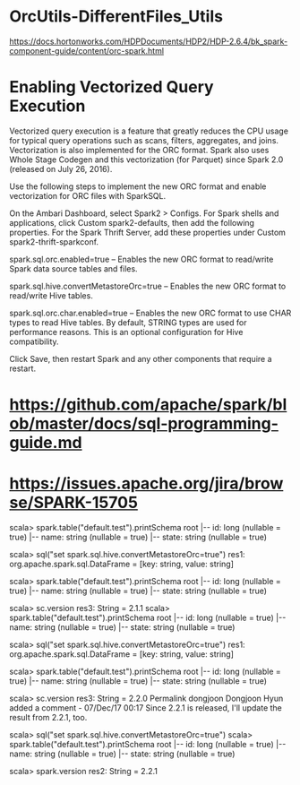 # OrcUtils-DifferentFiles_Utils

https://docs.hortonworks.com/HDPDocuments/HDP2/HDP-2.6.4/bk_spark-component-guide/content/orc-spark.html


# Enabling Vectorized Query Execution
Vectorized query execution is a feature that greatly reduces the CPU usage for typical query operations such as scans, filters, aggregates, and joins. Vectorization is also implemented for the ORC format. Spark also uses Whole Stage Codegen and this vectorization (for Parquet) since Spark 2.0 (released on July 26, 2016).

Use the following steps to implement the new ORC format and enable vectorization for ORC files with SparkSQL.

On the Ambari Dashboard, select Spark2 > Configs. For Spark shells and applications, click Custom spark2-defaults, then add the following properties. For the Spark Thrift Server, add these properties under Custom spark2-thrift-sparkconf.

spark.sql.orc.enabled=true – Enables the new ORC format to read/write Spark data source tables and files.

spark.sql.hive.convertMetastoreOrc=true – Enables the new ORC format to read/write Hive tables.

spark.sql.orc.char.enabled=true – Enables the new ORC format to use CHAR types to read Hive tables. By default, STRING types are used for performance reasons. This is an optional configuration for Hive compatibility.

Click Save, then restart Spark and any other components that require a restart.

# https://github.com/apache/spark/blob/master/docs/sql-programming-guide.md

# https://issues.apache.org/jira/browse/SPARK-15705


scala> spark.table("default.test").printSchema
root
 |-- id: long (nullable = true)
 |-- name: string (nullable = true)
 |-- state: string (nullable = true)

scala> sql("set spark.sql.hive.convertMetastoreOrc=true")
res1: org.apache.spark.sql.DataFrame = [key: string, value: string]

scala> spark.table("default.test").printSchema
root
 |-- id: long (nullable = true)
 |-- name: string (nullable = true)
 |-- state: string (nullable = true)

scala> sc.version
res3: String = 2.1.1
scala> spark.table("default.test").printSchema
root
 |-- id: long (nullable = true)
 |-- name: string (nullable = true)
 |-- state: string (nullable = true)


scala> sql("set spark.sql.hive.convertMetastoreOrc=true")
res1: org.apache.spark.sql.DataFrame = [key: string, value: string]

scala> spark.table("default.test").printSchema
root
 |-- id: long (nullable = true)
 |-- name: string (nullable = true)
 |-- state: string (nullable = true)

scala> sc.version
res3: String = 2.2.0
Permalink
dongjoon Dongjoon Hyun added a comment - 07/Dec/17 00:17
Since 2.2.1 is released, I'll update the result from 2.2.1, too.

scala> sql("set spark.sql.hive.convertMetastoreOrc=true")
scala> spark.table("default.test").printSchema
root
 |-- id: long (nullable = true)
 |-- name: string (nullable = true)
 |-- state: string (nullable = true)

scala> spark.version
res2: String = 2.2.1

